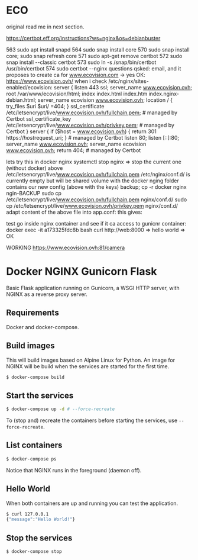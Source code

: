 # ECO

original read me in next section.

https://certbot.eff.org/instructions?ws=nginx&os=debianbuster

  563  sudo apt install snapd
  564  sudo snap install core
  570  sudo snap install core; sudo snap refresh core
  571  sudo apt-get remove certbot
  572  sudo snap install --classic certbot
  573  sudo ln -s /snap/bin/certbot /usr/bin/certbot
  574  sudo certbot --nginx
  questions qsked: email, and it proposes to create ca for www.ecovision.com -> yes
  OK: https://www.ecovision.ovh/
  when i check /etc/nginx/sites-enabled/ecovision:
    server {
        listen              443 ssl;
            server_name         www.ecovision.ovh;	
            root /var/www/ecovision/html;
            index index.html index.htm index.nginx-debian.html;
            server_name ecovision www.ecovision.ovh;
            location / {
                    try_files $uri $uri/ =404;
            }
        ssl_certificate /etc/letsencrypt/live/www.ecovision.ovh/fullchain.pem; # managed by Certbot
        ssl_certificate_key /etc/letsencrypt/live/www.ecovision.ovh/privkey.pem; # managed by Certbot
    }
    server {
        if ($host = www.ecovision.ovh) {
            return 301 https://$host$request_uri;
        } # managed by Certbot
        listen 80;
        listen [::]:80;
        server_name         www.ecovision.ovh;
        server_name ecovision www.ecovision.ovh;
        return 404; # managed by Certbot


lets try this in docker nginx
systemctl stop nginx    => stop the current one (without docker) above
/etc/letsencrypt/live/www.ecovision.ovh/fullchain.pem
/etc/nginx/conf.d/ is currently empty but will be shared volume with the docker nging folder contains our new config (above with the keys)
backup; cp -r docker nginx ngin-BACKUP
sudo cp /etc/letsencrypt/live/www.ecovision.ovh/fullchain.pem nginx/conf.d/
sudo cp /etc/letsencrypt/live/www.ecovision.ovh/privkey.pem nginx/conf.d/
adapt content of the above file into app.conf: this gives:


test
go inside nginx container and see if it ca access to gunicnr container:
docker exec -it a173325fdc8b bash
    curl http://web:8000
        => hello world => OK


WORKING https://www.ecovision.ovh:81/camera

# Docker NGINX Gunicorn Flask

Basic Flask application running on Gunicorn, a WSGI HTTP server, with NGINX as a reverse proxy server.

## Requirements

Docker and docker-compose.

## Build images

This will build images based on Alpine Linux for Python. An image for NGINX will be build when the services are started for the first time.

```bash
$ docker-compose build
```
## Start the services

```bash
$ docker-compose up -d # --force-recreate
```

To (stop and) recreate the containers before starting the services, use `--force-recreate`.

## List containers 

```bash
$ docker-compose ps
```

Notice that NGINX runs in the foreground (daemon off).

## Hello World

When both containers are up and running you can test the application.

```bash
$ curl 127.0.0.1
{"message":"Hello World!"}
```

## Stop the services

```bash
$ docker-compose stop
```
